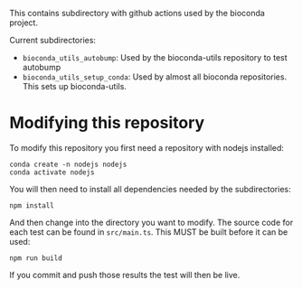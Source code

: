 This contains subdirectory with github actions used by the bioconda project.

Current subdirectories:

 - `bioconda_utils_autobump`: Used by the bioconda-utils repository to test autobump
 - `bioconda_utils_setup_conda`: Used by almost all bioconda repositories. This sets up bioconda-utils.

# Modifying this repository

To modify this repository you first need a repository with nodejs installed:

    conda create -n nodejs nodejs
    conda activate nodejs

You will then need to install all dependencies needed by the subdirectories:

    npm install

And then change into the directory you want to modify. The source code for each test can be found in `src/main.ts`. This MUST be built before it can be used:

    npm run build

If you commit and push those results the test will then be live.
